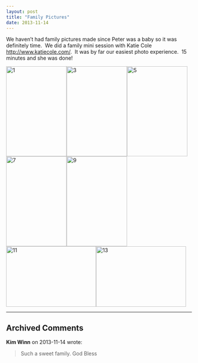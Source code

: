 ```yaml
---
layout: post
title: "Family Pictures"
date: 2013-11-14
---
```


<p>We haven’t had family pictures made since Peter was a baby so it was definitely time.&#160; We did a family mini session with Katie Cole <a href="http://www.katiecole.com/">http://www.katiecole.com/</a>.&#160; It was by far our easiest photo experience.&#160; 15 minutes and she was done!&#160; </p>  <p><a href="/thepaladinos/assets/images/2013-11-14-1.jpg"><img title="1" style="border-top: 0px; border-right: 0px; background-image: none; border-bottom: 0px; padding-top: 0px; padding-left: 0px; margin: 0px; border-left: 0px; display: inline; padding-right: 0px" border="0" alt="1" src="/thepaladinos/assets/images/2013-11-14-1.jpg" width="164" height="244" /></a><a href="/thepaladinos/assets/images/2013-11-14-3.jpg"><img title="3" style="border-top: 0px; border-right: 0px; background-image: none; border-bottom: 0px; padding-top: 0px; padding-left: 0px; margin: 0px; border-left: 0px; display: inline; padding-right: 0px" border="0" alt="3" src="/thepaladinos/assets/images/2013-11-14-3.jpg" width="164" height="244" /></a><a href="/thepaladinos/assets/images/2013-11-14-5.jpg"><img title="5" style="border-top: 0px; border-right: 0px; background-image: none; border-bottom: 0px; padding-top: 0px; padding-left: 0px; margin: 0px; border-left: 0px; display: inline; padding-right: 0px" border="0" alt="5" src="/thepaladinos/assets/images/2013-11-14-5.jpg" width="164" height="244" /></a><a href="/thepaladinos/assets/images/2013-11-14-7.jpg"><img title="7" style="border-top: 0px; border-right: 0px; background-image: none; border-bottom: 0px; padding-top: 0px; padding-left: 0px; margin: 0px; border-left: 0px; display: inline; padding-right: 0px" border="0" alt="7" src="/thepaladinos/assets/images/2013-11-14-7.jpg" width="164" height="244" /></a><a href="/thepaladinos/assets/images/2013-11-14-9.jpg"><img title="9" style="border-top: 0px; border-right: 0px; background-image: none; border-bottom: 0px; padding-top: 0px; padding-left: 0px; margin: 0px; border-left: 0px; display: inline; padding-right: 0px" border="0" alt="9" src="/thepaladinos/assets/images/2013-11-14-9.jpg" width="164" height="244" /></a><a href="/thepaladinos/assets/images/2013-11-14-11.jpg"><img title="11" style="border-top: 0px; border-right: 0px; background-image: none; border-bottom: 0px; padding-top: 0px; padding-left: 0px; margin: 0px; border-left: 0px; display: inline; padding-right: 0px" border="0" alt="11" src="/thepaladinos/assets/images/2013-11-14-11.jpg" width="244" height="164" /></a><a href="/thepaladinos/assets/images/2013-11-14-13.jpg"><img title="13" style="border-top: 0px; border-right: 0px; background-image: none; border-bottom: 0px; padding-top: 0px; padding-left: 0px; border-left: 0px; display: inline; padding-right: 0px" border="0" alt="13" src="/thepaladinos/assets/images/2013-11-14-13.jpg" width="244" height="164" /></a></p>


---

## Archived Comments

**Kim Winn** on 2013-11-14 wrote:

> Such a sweet family. God Bless
